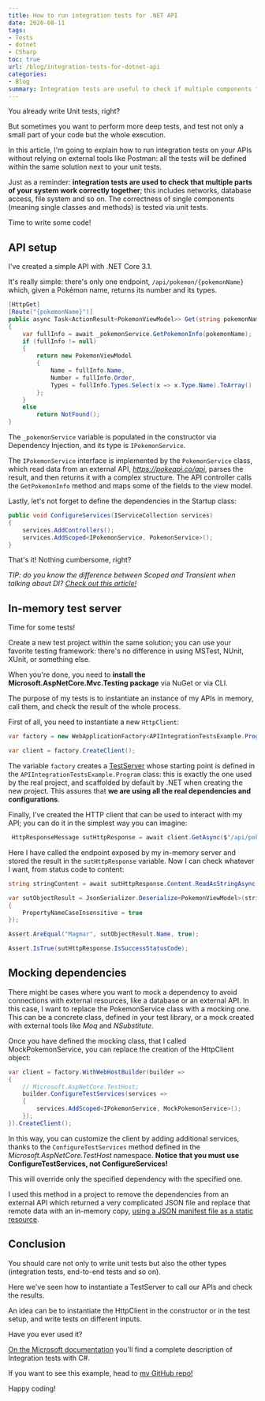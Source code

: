 ```yaml
---
title: How to run integration tests for .NET API
date: 2020-08-11
tags:
- Tests
- dotnet
- CSharp
toc: true
url: /blog/integration-tests-for-dotnet-api
categories:
- Blog
summary: Integration tests are useful to check if multiple components fit together well. How can you test your APIs? And how can you mock dependencies?
---
```


You already write Unit tests, right?

But sometimes you want to perform more deep tests, and test not only a small part of your code but the whole execution.

In this article, I'm going to explain how to run integration tests on your APIs without relying on external tools like Postman: all the tests will be defined within the same solution next to your unit tests.

Just as a reminder: **integration tests are used to check that multiple parts of your system work correctly together**; this includes networks, database access, file system and so on. The correctness of single components (meaning single classes and methods) is tested via unit tests.

Time to write some code!

## API setup

I've created a simple API with .NET Core 3.1.

It's really simple: there's only one endpoint, `/api/pokemon/{pokemonName}` which, given a Pokémon name, returns its number and its types.

```cs
[HttpGet]
[Route("{pokemonName}")]
public async Task<ActionResult<PokemonViewModel>> Get(string pokemonName)
{
    var fullInfo = await _pokemonService.GetPokemonInfo(pokemonName);
    if (fullInfo != null)
    {
        return new PokemonViewModel
        {
            Name = fullInfo.Name,
            Number = fullInfo.Order,
            Types = fullInfo.Types.Select(x => x.Type.Name).ToArray()
        };
    }
    else
        return NotFound();
}
```

The `_pokemonService` variable is populated in the constructor via Dependency Injection, and its type is `IPokemonService`.

The `IPokemonService` interface is implemented by the `PokemonService` class, which read data from an external API, _https://pokeapi.co/api_, parses the result, and then returns it with a complex structure. The API controller calls the `GetPokemonInfo` method and maps some of the fields to the view model.

Lastly, let's not forget to define the dependencies in the Startup class:

```cs
public void ConfigureServices(IServiceCollection services)
{
    services.AddControllers();
    services.AddScoped<IPokemonService, PokemonService>();
}
```

That's it! Nothing cumbersome, right?

_TIP: do you know the difference between Scoped and Transient when talking about DI? [Check out this article!](./dependency-injection-lifetimes "Dependency Injection lifetimes in .NET - my epiphany")_

## In-memory test server

Time for some tests!

Create a new test project within the same solution; you can use your favorite testing framework: there's no difference in using MSTest, NUnit, XUnit, or something else.

When you're done, you need to **install the
Microsoft.AspNetCore.Mvc.Testing package** via NuGet or via CLI.

The purpose of my tests is to instantiate an instance of my APIs in memory, call them, and check the result of the whole process.

First of all, you need to instantiate a new `HttpClient`:

```cs
var factory = new WebApplicationFactory<APIIntegrationTestsExample.Program>();

var client = factory.CreateClient();
```

The variable `factory` creates a [TestServer](https://docs.microsoft.com/en-us/dotnet/api/microsoft.aspnetcore.testhost.testserver "TestServer class definition") whose starting point is defined in the `APIIntegrationTestsExample.Program` class: this is exactly the one used by the real project, and scaffolded by default by .NET when creating the new project. This assures that **we are using all the real dependencies and configurations**.

Finally, I've created the HTTP client that can be used to interact with my API; you can do it in the simplest way you can imagine:

```cs
 HttpResponseMessage sutHttpResponse = await client.GetAsync($"/api/pokedex/magmar");
```

Here I have called the endpoint exposed by my in-memory server and stored the result in the `sutHttpResponse` variable. Now I can check whatever I want, from status code to content:

```cs
string stringContent = await sutHttpResponse.Content.ReadAsStringAsync();

var sutObjectResult = JsonSerializer.Deserialize<PokemonViewModel>(stringContent, new JsonSerializerOptions
{
    PropertyNameCaseInsensitive = true
});

Assert.AreEqual("Magmar", sutObjectResult.Name, true);

Assert.IsTrue(sutHttpResponse.IsSuccessStatusCode);
```

## Mocking dependencies

There might be cases where you want to mock a dependency to avoid connections with external resources, like a database or an external API. In this case, I want to replace the PokemonService class with a mocking one. This can be a concrete class, defined in your test library, or a mock created with external tools like _Moq_ and _NSubstitute_.

Once you have defined the mocking class, that I called MockPokemonService, you can replace the creation of the HttpClient object:

```cs
var client = factory.WithWebHostBuilder(builder =>
{
    // Microsoft.AspNetCore.TestHost;
    builder.ConfigureTestServices(services =>
    {
        services.AddScoped<IPokemonService, MockPokemonService>();
    });
}).CreateClient();
```

In this way, you can customize the client by adding additional services, thanks to the `ConfigureTestServices` method defined in the _Microsoft.AspNetCore.TestHost_ namespace. **Notice that you must use ConfigureTestServices, not ConfigureServices!**

This will override only the specified dependency with the specified one.

I used this method in a project to remove the dependencies from an external API which returned a very complicated JSON file and replace that remote data with an in-memory copy, [using a JSON manifest file as a static resource](./mock-dependency-with-manifest-resources "How to mock dependencies with Manifest resources").

## Conclusion

You should care not only to write unit tests but also the other types (integration tests, end-to-end tests and so on).

Here we've seen how to instantiate a TestServer to call our APIs and check the results.

An idea can be to instantiate the HttpClient in the constructor or in the test setup, and write tests on different inputs.

Have you ever used it?

[On the Microsoft documentation](https://docs.microsoft.com/en-us/aspnet/core/test/integration-tests "Integration tests explanation on Microsoft docs") you'll find a complete description of Integration tests with C#.

If you want to see this example, head to [my GitHub repo!](https://github.com/code4it-dev/APIIntegrationTestsExample "APIIntegrationTestsExample repository on GitHub")

Happy coding!
